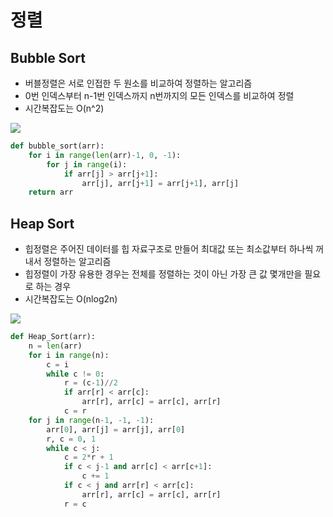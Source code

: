 # 정렬

## Bubble Sort
 - 버블정렬은 서로 인접한 두 원소를 비교하여 정렬하는 알고리즘
 - 0번 인덱스부터 n-1번 인덱스까지 n번까지의 모든 인덱스를 비교하여 정렬
 - 시간복잡도는 O(n^2)
<img src="https://img1.daumcdn.net/thumb/R1280x0/?scode=mtistory2&fname=https%3A%2F%2Fblog.kakaocdn.net%2Fdn%2FcqNUzB%2FbtqITvdyGGF%2Fwu13gRsZ8myIkDlk0WAmx0%2Fimg.png">

```python
def bubble_sort(arr):
    for i in range(len(arr)-1, 0, -1):
        for j in range(i):
            if arr[j] > arr[j+1]:
                arr[j], arr[j+1] = arr[j+1], arr[j]
    return arr
```

## Heap Sort
 - 힙정렬은 주어진 데이터를 힙 자료구조로 만들어 최대값 또는 최소값부터 하나씩 꺼내서 정렬하는 알고리즘
 - 힙정렬이 가장 유용한 경우는 전체를 정렬하는 것이 아닌 가장 큰 값 몇개만을 필요로 하는 경우
 - 시간복잡도는 O(nlog2n)
<img src="https://img1.daumcdn.net/thumb/R1280x0/?scode=mtistory2&fname=https%3A%2F%2Fblog.kakaocdn.net%2Fdn%2FPgySh%2FbtqITur6oYn%2FhLYHRVgkKimBNG6rwd5Q6k%2Fimg.png">

```python
def Heap_Sort(arr):
    n = len(arr)
    for i in range(n):
        c = i
        while c != 0:
            r = (c-1)//2
            if arr[r] < arr[c]:
                arr[r], arr[c] = arr[c], arr[r]
            c = r
    for j in range(n-1, -1, -1):
        arr[0], arr[j] = arr[j], arr[0]
        r, c = 0, 1
        while c < j:
            c = 2*r + 1
            if c < j-1 and arr[c] < arr[c+1]:
                c += 1
            if c < j and arr[r] < arr[c]:
                arr[r], arr[c] = arr[c], arr[r]
            r = c
```
